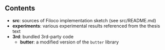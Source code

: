 ## Contents

  * **src**: sources of Filoco implementation sketch (see src/README.md)
  * **experiments**: various experimental results referenced from the thesis text
  * **3rd**: bundled 3rd-party code
      - **butter**: a modified version of the `butter` library
